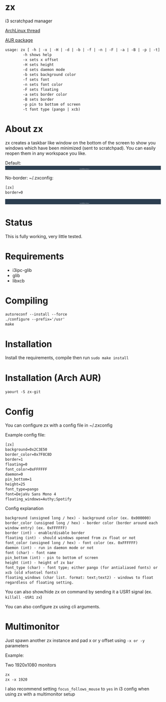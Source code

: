 # zx
i3 scratchpad manager

[ArchLinux thread](https://bbs.archlinux.org/viewtopic.php?pid=1611058)

[AUR package](https://aur.archlinux.org/packages/zx-git/)

```
usage: zx [ -h | -x | -H | -d | -b | -f | -n | -F | -a | -B | -p | -t]
        -h shows help
        -x sets x offset
        -H sets height
        -d sets daemon mode
        -b sets background color
        -f sets font
        -n sets font color
        -F sets floating
        -a sets border color
        -B sets border
        -p pin to bottom of screen
        -t font type (pango | xcb)
```

# About zx
zx creates a taskbar like window on the bottom of the screen to show you windows which have been minimized (sent to scratchpad). You can easily reopen them in any workspace you like.

Default:
![Default](https://raw.githubusercontent.com/mstg/zx/master/screenshots/default.png)

No-border:
~/.zxconfig:
```
[zx]
border=0
```
![No-border](https://raw.githubusercontent.com/mstg/zx/master/screenshots/no-border.png)

# Status
This is fully working, very little tested.

# Requirements
* i3ipc-glib
* glib
* libxcb

# Compiling
```
autoreconf --install --force
./configure --prefix='/usr'
make
```

# Installation
Install the requirements, compile then run `sudo make install`

# Installation (Arch AUR)
`yaourt -S zx-git`


# Config
You can configure zx with a config file in ~/.zxconfig

Example config file:
```
[zx]
background=0x2C3E50
border_color=0x7F8C8D
border=1
floating=0
font_color=0xFFFFFF
daemon=0
pin_bottom=1
height=25
font_type=pango
font=DejaVu Sans Mono 4
floating_windows=Authy;Spotify
```

Config explanation
```
background (unsigned long / hex) - background color (ex. 0x000000)
border_color (unsigned long / hex) - border color (border around each window entry) (ex. 0xFFFFFF)
border (int) - enable/disable border
floating (int) - should windows opened from zx float or not
font_color (unsigned long / hex) - font color (ex. 0xFFFFFF)
daemon (int) - run in daemon mode or not
font (char) - font name
pin_bottom (int) - pin to bottom of screen
height (int) - height of zx bar
font_type (char) - font type; either pango (for antialiased fonts) or xcb (old xfontsel fonts)
floating_windows (char list. format: text;text2) - windows to float regardless of floating setting.
```

You can also show/hide zx on command by sending it a USR1 signal (ex. `killall -USR1 zx`)

You can also configure zx using cli arguments.

# Multimonitor
Just spawn another zx instance and pad x or y offset using `-x or -y` parameters

Example:

Two 1920x1080 monitors
```
zx
zx -x 1920
```

I also recommend setting `focus_follows_mouse` to `yes` in i3 config when using zx with a multimonitor setup
